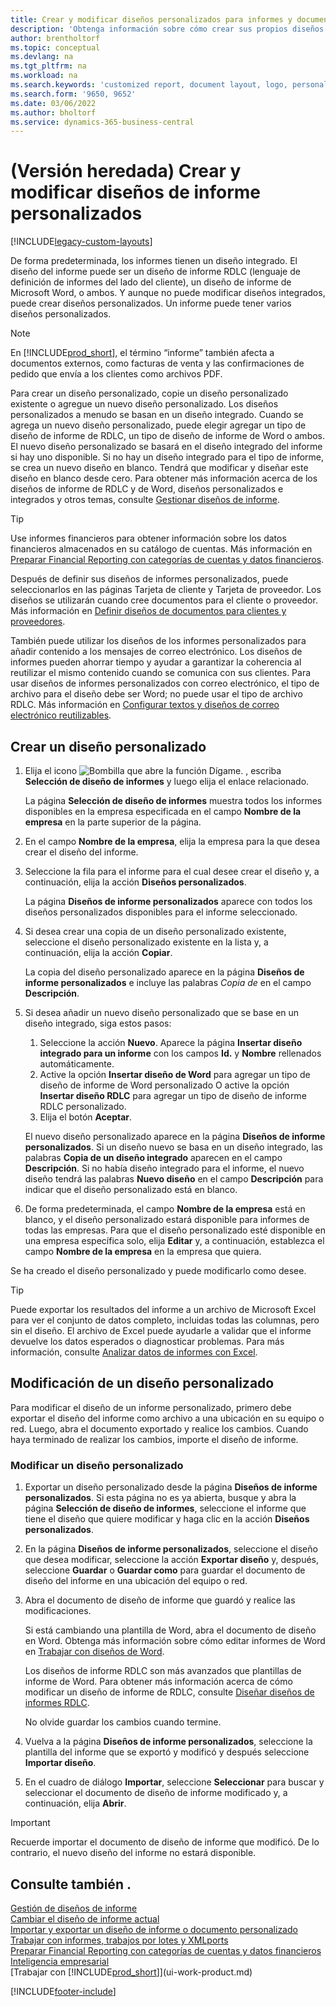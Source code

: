 ```yaml
---
title: Crear y modificar diseños personalizados para informes y documentos
description: 'Obtenga información sobre cómo crear sus propios diseños personalizados para personalizar el aspecto de un informe cuando se vea, se imprima o se guarde.'
author: brentholtorf
ms.topic: conceptual
ms.devlang: na
ms.tgt_pltfrm: na
ms.workload: na
ms.search.keywords: 'customized report, document layout, logo, personalize'
ms.search.form: '9650, 9652'
ms.date: 03/06/2022
ms.author: bholtorf
ms.service: dynamics-365-business-central
---
```

# (Versión heredada) Crear y modificar diseños de informe personalizados

[!INCLUDE[legacy-custom-layouts](includes/legacy-custom-layouts.md)]

De forma predeterminada, los informes tienen un diseño integrado. El diseño del informe puede ser un diseño de informe RDLC (lenguaje de definición de informes del lado del cliente), un diseño de informe de Microsoft Word, o ambos. Y aunque no puede modificar diseños integrados, puede crear diseños personalizados. Un informe puede tener varios diseños personalizados.

> [!NOTE]  
> En [!INCLUDE[prod_short](includes/prod_short.md)], el término “informe” también afecta a documentos externos, como facturas de venta y las confirmaciones de pedido que envía a los clientes como archivos PDF.

Para crear un diseño personalizado, copie un diseño personalizado existente o agregue un nuevo diseño personalizado. Los diseños personalizados a menudo se basan en un diseño integrado. Cuando se agrega un nuevo diseño personalizado, puede elegir agregar un tipo de diseño de informe de RDLC, un tipo de diseño de informe de Word o ambos. El nuevo diseño personalizado se basará en el diseño integrado del informe si hay uno disponible. Si no hay un diseño integrado para el tipo de informe, se crea un nuevo diseño en blanco. Tendrá que modificar y diseñar este diseño en blanco desde cero. Para obtener más información acerca de los diseños de informe de RDLC y de Word, diseños personalizados e integrados y otros temas, consulte [Gestionar diseños de informe](ui-manage-report-layouts.md).  

> [!TIP]
> Use informes financieros para obtener información sobre los datos financieros almacenados en su catálogo de cuentas. Más información en [Preparar Financial Reporting con categorías de cuentas y datos financieros](bi-how-work-account-schedule.md).

Después de definir sus diseños de informes personalizados, puede seleccionarlos en las páginas Tarjeta de cliente y Tarjeta de proveedor. Los diseños se utilizarán cuando cree documentos para el cliente o proveedor. Más información en [Definir diseños de documentos para clientes y proveedores](ui-define-customer-vendor-document-layouts.md).

También puede utilizar los diseños de los informes personalizados para añadir contenido a los mensajes de correo electrónico. Los diseños de informes pueden ahorrar tiempo y ayudar a garantizar la coherencia al reutilizar el mismo contenido cuando se comunica con sus clientes. Para usar diseños de informes personalizados con correo electrónico, el tipo de archivo para el diseño debe ser Word; no puede usar el tipo de archivo RDLC. Más información en [Configurar textos y diseños de correo electrónico reutilizables](admin-how-setup-email.md#set-up-reusable-email-texts-and-layouts).

## Crear un diseño personalizado

1. Elija el icono ![Bombilla que abre la función Dígame.](media/ui-search/search_small.png "Dígame qué desea hacer") , escriba **Selección de diseño de informes** y luego elija el enlace relacionado.

    La página **Selección de diseño de informes** muestra todos los informes disponibles en la empresa especificada en el campo **Nombre de la empresa** en la parte superior de la página.
2. En el campo **Nombre de la empresa**, elija la empresa para la que desea crear el diseño del informe.
3. Seleccione la fila para el informe para el cual desee crear el diseño y, a continuación, elija la acción **Diseños personalizados**.  

   La página **Diseños de informe personalizados** aparece con todos los diseños personalizados disponibles para el informe seleccionado.
4. Si desea crear una copia de un diseño personalizado existente, seleccione el diseño personalizado existente en la lista y, a continuación, elija la acción **Copiar**.  

   La copia del diseño personalizado aparece en la página **Diseños de informe personalizados** e incluye las palabras *Copia de* en el campo **Descripción**.
5. Si desea añadir un nuevo diseño personalizado que se base en un diseño integrado, siga estos pasos:  
   1. Seleccione la acción **Nuevo**. Aparece la página **Insertar diseño integrado para un informe** con los campos **Id.** y **Nombre** rellenados automáticamente.
   2. Active la opción **Insertar diseño de Word** para agregar un tipo de diseño de informe de Word personalizado O active la opción **Insertar diseño RDLC** para agregar un tipo de diseño de informe RDLC personalizado.
   4. Elija el botón **Aceptar**.  

    El nuevo diseño personalizado aparece en la página **Diseños de informe personalizados**. Si un diseño nuevo se basa en un diseño integrado, las palabras **Copia de un diseño integrado** aparecen en el campo **Descripción**. Si no había diseño integrado para el informe, el nuevo diseño tendrá las palabras **Nuevo diseño** en el campo **Descripción** para indicar que el diseño personalizado está en blanco.
6. De forma predeterminada, el campo **Nombre de la empresa** está en blanco, y el diseño personalizado estará disponible para informes de todas las empresas. Para que el diseño personalizado esté disponible en una empresa específica solo, elija **Editar** y, a continuación, establezca el campo **Nombre de la empresa** en la empresa que quiera.

Se ha creado el diseño personalizado y puede modificarlo como desee.

> [!TIP]
> Puede exportar los resultados del informe a un archivo de Microsoft Excel para ver el conjunto de datos completo, incluidas todas las columnas, pero sin el diseño. El archivo de Excel puede ayudarle a validar que el informe devuelve los datos esperados o diagnosticar problemas. Para más información, consulte [Analizar datos de informes con Excel](report-analyze-excel.md).

## <a name="ModifyCustomLayout"></a>Modificación de un diseño personalizado

Para modificar el diseño de un informe personalizado, primero debe exportar el diseño del informe como archivo a una ubicación en su equipo o red. Luego, abra el documento exportado y realice los cambios. Cuando haya terminado de realizar los cambios, importe el diseño de informe.

### Modificar un diseño personalizado

1. Exportar un diseño personalizado desde la página **Diseños de informe personalizados**. Si esta página no es ya abierta, busque y abra la página **Selección de diseño de informes**, seleccione el informe que tiene el diseño que quiere modificar y haga clic en la acción **Diseños personalizados**.  
2. En la página **Diseños de informe personalizados**, seleccione el diseño que desea modificar, seleccione la acción **Exportar diseño** y, después, seleccione **Guardar** o **Guardar como** para guardar el documento de diseño del informe en una ubicación del equipo o red.  
3. Abra el documento de diseño de informe que guardó y realice las modificaciones.

   Si está cambiando una plantilla de Word, abra el documento de diseño en Word. Obtenga más información sobre cómo editar informes de Word en [Trabajar con diseños de Word](ui-how-add-fields-word-report-layout.md)<!--the next section [Making Changes to the Report Layout](ui-how-create-custom-report-layout.md#MakeChangesToLayout)-->.

   Los diseños de informe RDLC son más avanzados que plantillas de informe de Word. Para obtener más información acerca de cómo modificar un diseño de informe de RDLC, consulte [Diseñar diseños de informes RDLC](/dynamics-nav/Designing-RDLC-Report-Layouts).

   No olvide guardar los cambios cuando termine.

4. Vuelva a la página **Diseños de informe personalizados**, seleccione la plantilla del informe que se exportó y modificó y después seleccione **Importar diseño**.  

5. En el cuadro de diálogo **Importar**, seleccione **Seleccionar** para buscar y seleccionar el documento de diseño de informe modificado y, a continuación, elija **Abrir**.

> [!IMPORTANT]
> Recuerde importar el documento de diseño de informe que modificó. De lo contrario, el nuevo diseño del informe no estará disponible.

<!--
##  <a name="MakeChangesToLayout"></a> Create and modify custom report layouts

To make general formatting and layout changes, such as changing text font, adding and modifying a table, or removing a data field, just use the basic editing features of Word like you do with any Word document.

If you're designing a Word report layout from scratch or adding new data fields, then start by adding a table that includes rows and columns that will eventually hold the data fields.

> [!TIP]  
> Show the table gridlines so that you see the boundaries of table cells. Remember to hide the gridlines when you're done editing. To show or hide table gridlines, select the table, and then under **Layout** on the **Table** tab, choose **View Gridlines**.

### Embedding fonts in Word layouts for consistency

To ensure that reports always display and print with the intended fonts, wherever users open or print the reports, you can embed the fonts in the Word document. However, embedding fonts can significantly increase the size of the Word files. Learn more about embedding fonts in Word at [Embed fonts in Word, PowerPoint, or Excel](https://support.office.com/article/Embed-fonts-in-Word-PowerPoint-or-Excel-cb3982aa-ea76-4323-b008-86670f222dbc).

###  <a name="RemoveField"></a> Removing label and data fields in Word layouts

 Label and data fields of a report are contained in content controls in Word. The following figure illustrates a content control when it's selected in the Word document.  

 ![Content control for field in Word report layout.](media/nav_wordreportlayouts_contentcontrol.png "NAV_WordReportLayouts_ContentControl")  

 The name of the label or data field name displays in the content control. In the example, the field name is CompanyAddr1.  

### To remove a label or data field  

1. Right-click the field you want to delete, then choose **Remove Content Control**.  

     The content control is removed, but the field name remains as text.  

2. Delete the remaining text as needed.  

### Adding data fields

Adding data fields from a report dataset is more advanced and requires some knowledge of the report dataset. Learn more about adding fields for data, labels, and images at [Add Fields to a Word Report Layout](ui-how-add-fields-word-report-layout.md).  -->

## Consulte también .

[Gestión de diseños de informe](ui-manage-report-layouts.md)  
[Cambiar el diseño de informe actual](ui-how-change-layout-currently-used-report.md)  
[Importar y exportar un diseño de informe o documento personalizado](ui-how-import-and-export-report-layout.md)  
[Trabajar con informes, trabajos por lotes y XMLports](ui-work-report.md)  
[Preparar Financial Reporting con categorías de cuentas y datos financieros](bi-how-work-account-schedule.md)  
[Inteligencia empresarial](bi.md)  
[Trabajar con [!INCLUDE[prod_short](includes/prod_short.md)]](ui-work-product.md)  

[!INCLUDE[footer-include](includes/footer-banner.md)]
